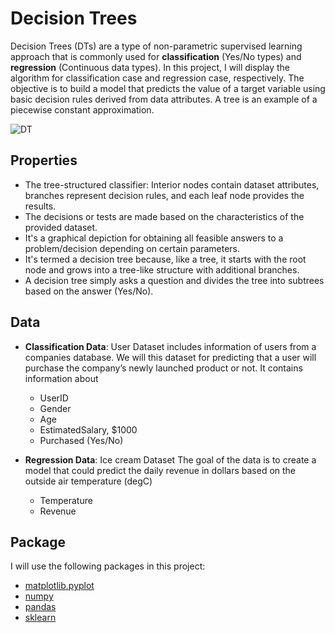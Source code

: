 # Decision Trees

Decision Trees (DTs) are a type of non-parametric supervised learning approach that is commonly used for **classification** (Yes/No types) and **regression** (Continuous data types). In this project, I will display the algorithm for classification case and regression case, respectively. The objective is to build a model that predicts the value of a target variable using basic decision rules derived from data attributes. A tree is an example of a piecewise constant approximation.

![DT](https://cdn-images-1.medium.com/max/778/1*OLJWt9hD2zTS-x3gRhYuqg.png)

## Properties
* The tree-structured classifier: Interior nodes contain dataset attributes, branches represent decision rules, and each leaf node provides the results.
* The decisions or tests are made based on the characteristics of the provided dataset. 
* It's a graphical depiction for obtaining all feasible answers to a problem/decision depending on certain parameters. 
* It's termed a decision tree because, like a tree, it starts with the root node and grows into a tree-like structure with additional branches. 
* A decision tree simply asks a question and divides the tree into subtrees based on the answer (Yes/No).

## Data
* **Classification Data**: User Dataset includes information of users from a companies database. We will this dataset for predicting that a user will purchase the company’s newly launched product or not. It contains information about
    * UserID
    * Gender
    * Age
    * EstimatedSalary, \$1000
    * Purchased (Yes/No)
    
* **Regression Data**: Ice cream Dataset The goal of the data is to create a model that could predict the daily revenue in dollars based on the outside air temperature (degC)
    * Temperature
    * Revenue

## Package 
I will use the following packages in this project:
* [matplotlib.pyplot](https://matplotlib.org/stable/api/_as_gen/matplotlib.pyplot.html)
* [numpy](https://numpy.org)
* [pandas](https://pandas.pydata.org)
* [sklearn](https://scikit-learn.org/stable/)

